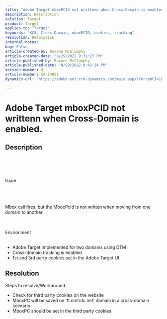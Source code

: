 ```yaml
---
title: "Adobe Target mboxPCID not writtenn when Cross-Domain is enabled."
description: Description
solution: Target
product: Target
applies-to: "Target"
keywords: "KCS, Cross-Domain, mboxPCID, cookies, tracking"
resolution: Resolution
internal-notes: 
bug: False
article-created-by: Roxann McGlumphy
article-created-date: "8/29/2022 9:31:27 PM"
article-published-by: Roxann McGlumphy
article-published-date: "8/29/2022 9:42:24 PM"
version-number: 4
article-number: KA-14061
dynamics-url: "https://adobe-ent.crm.dynamics.com/main.aspx?forceUCI=1&pagetype=entityrecord&etn=knowledgearticle&id=003243eb-e127-ed11-9db1-002248086d3d"

---
```

# Adobe Target mboxPCID not writtenn when Cross-Domain is enabled.

## Description

<br><br><br><br>Issue<br><br><br><br><br>
Mbox call fires, but the MbocPcId is not written when moving from one domain to another.


<br><br>Environment<br><br>
- Adobe Target implemented for two domains using DTM
- Cross-domain tracking is enabled
- 1st and 3rd party cookies set in the Adobe Target UI



## Resolution

Steps to resolve/Workaround
- Check for third party cookies on the website
- MboxPC will be saved on 'tt.omtrdc.net' domain in a cross-domain scenario
- MboxPC should be set in the third party cookies





